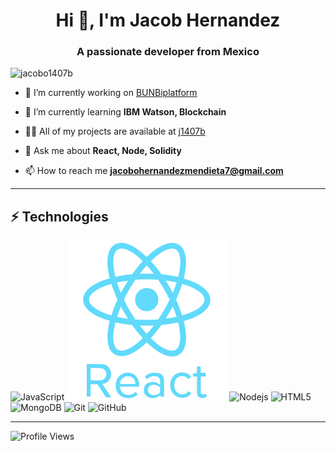 <h1 align="center">Hi 👋, I'm Jacob Hernandez</h1>
<h3 align="center">A passionate developer from Mexico</h3>

<p align="left"> <img src="https://komarev.com/ghpvc/?username=jacobo1407b" alt="jacobo1407b" /> </p>

- 🔭 I’m currently working on [BUNBiplatform](https://github.com/BUNBi-Blockchain-Business-Intelligence/bunbi-node)

- 🌱 I’m currently learning **IBM Watson‎, Blockchain**

- 👨‍💻 All of my projects are available at [j1407b](https://j1407b.vercel.app)

- 💬 Ask me about **React, Node, Solidity**

- 📫 How to reach me **jacobohernandezmendieta7@gmail.com**

<hr>

## ⚡ Technologies

![JavaScript](https://img.shields.io/badge/-JavaScript-black?style=flat-square&logo=javascript)
![React](https://raw.githubusercontent.com/devicons/devicon/master/icons/react/react-original-wordmark.svg)
![Nodejs](https://img.shields.io/badge/-Nodejs-black?style=flat-square&logo=Node.js)
![HTML5](https://img.shields.io/badge/-HTML5-E34F26?style=flat-square&logo=html5&logoColor=white)
![MongoDB](https://img.shields.io/badge/-MongoDB-black?style=flat-square&logo=mongodb)
![Git](https://img.shields.io/badge/-Git-black?style=flat-square&logo=git)
![GitHub](https://img.shields.io/badge/-GitHub-181717?style=flat-square&logo=github)

<hr>

<!--START_SECTION:waka-->
![Profile Views](http://img.shields.io/badge/Profile%20Views-106-blue)
